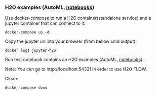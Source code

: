 ### H2O examples (AutoML, [notebooks](https://github.com/adavarski/h2o-jupyter-automl-docker/tree/main/notebooks))


Use docker-compose to run a H2O container(standalone service) and a jupyter container that can connect to it:
```
docker-compose up -d 
```

Copy the jupyter url into your browser (from bellow cmd output):
```
docker logs jupyter-h2o
```

Run test notebook contains an H2O examples (AutoML, [notebooks](https://github.com/adavarski/h2o-jupyter-automl-docker/tree/main/notebooks)).

Note: You can go to http://localhost:54321 in order to use H2O FLOW.

Clean:
```
docker-compose down
```

